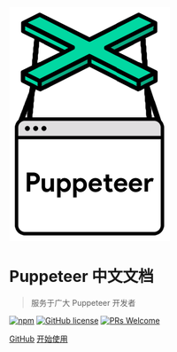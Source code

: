 ![logo](_media/logo.png)

# **Puppeteer 中文文档**

> 服务于广大 Puppeteer 开发者

[![npm](https://img.shields.io/npm/v/puppeteer-api-zh_cn.svg?style=flat)](https://github.com/zhaoqize/puppeteer-api-zh_CN)
[![GitHub license](https://img.shields.io/github/license/zhaoqize/puppeteer-api-zh_CN.svg)](https://github.com/zhaoqize/puppeteer-api-zh_CN/blob/master/LICENSE)
[![PRs Welcome](https://img.shields.io/badge/PRs-welcome-brightgreen.svg)]()

[GitHub](https://github.com/zhaoqize/puppeteer-api-zh_CN/blob/master/api.md)
[开始使用](?id=概述)